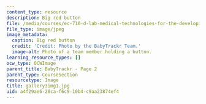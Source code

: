 ```yaml
---
content_type: resource
description: Big red button
file: /media/courses/ec-710-d-lab-medical-technologies-for-the-developing-world-spring-2010/a4f29ae628caf6c910b4c9aa23874ef4_gallery3img1.jpg
file_type: image/jpeg
image_metadata:
  caption: Big red button
  credit: 'Credit: Photo by the BabyTrackr Team.'
  image-alt: Photo of a team member holding a button.
learning_resource_types: []
ocw_type: OCWImage
parent_title: BabyTrackr - Page 2
parent_type: CourseSection
resourcetype: Image
title: gallery3img1.jpg
uid: a4f29ae6-28ca-f6c9-10b4-c9aa23874ef4
---
```

